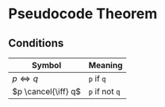 # Pseudocode Theorem

## Conditions

| Symbol | Meaning |
|--|--|
| $p \iff q$ | `p` if `q` |
| $p \cancel{\iff} q$ | `p` if not `q` |
